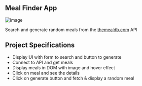 ## Meal Finder App

![image](https://github.com/Ahmed-Elmoslmany/Kalbonyan-Elmarsos/assets/100316692/8334d8b3-b3d4-49bf-bb66-c9766f13e61e)


Search and generate random meals from the [themealdb.com](www.themealdb.com) API

## Project Specifications

- Display UI with form to search and button to generate
- Connect to API and get meals
- Display meals in DOM with image and hover effect
- Click on meal and see the details
- Click on generate button and fetch & display a random meal
